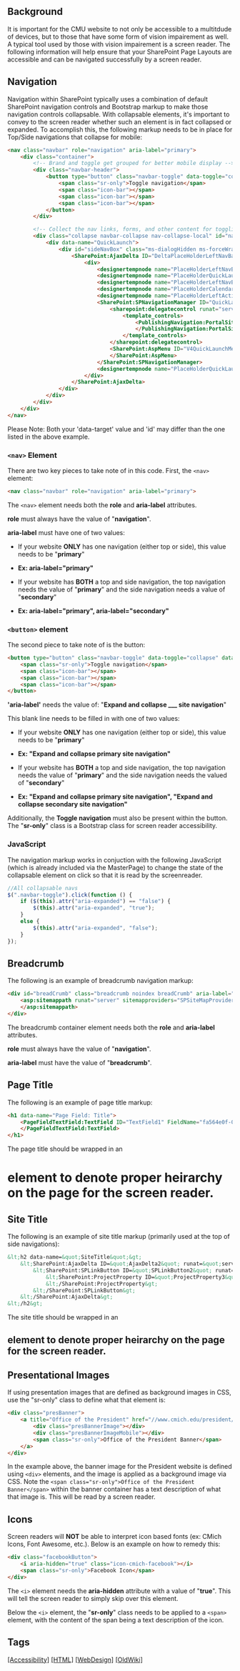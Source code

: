 ## ​Background

It is important for the CMU website to not only be accessible to a multitdude of devices, but to those that have some form of vision impairement as well. A typical tool used by those with vision impairement is a screen reader. The following information will help ensure that your SharePoint Page Layouts are accessible and can be navigated successfully by a screen reader.  

## Navigation  

Navigation within SharePoint typically uses a combination of default SharePoint navigation controls and Bootstrap markup to make those navigation controls collapsable. With collapsable elements, it's important to convey to the screen reader whether such an element is in fact collapsed or expanded. To accomplish this, the following markup needs to be in place for Top/Side navigations that collapse for mobile:  
```html
<nav class="navbar" role="navigation" aria-label="primary">
	<div class="container">
		<!-- Brand and toggle get grouped for better mobile display -->
		<div class="navbar-header">
			<button type="button" class="navbar-toggle" data-toggle="collapse" data-target="#nav-collapse-local" aria-label="Expand and collapse primary site navigation" aria-expanded="false">
				<span class="sr-only">Toggle navigation</span>
				<span class="icon-bar"></span>
				<span class="icon-bar"></span>
				<span class="icon-bar"></span>
			</button>
		</div>

		<!-- Collect the nav links, forms, and other content for toggling -->
		<div class="collapse navbar-collapse nav-collapse-local" id="nav-collapse-local">
			<div data-name="QuickLaunch">
				<div id="sideNavBox" class="ms-dialogHidden ms-forceWrap ms-noList">
					<SharePoint:AjaxDelta ID="DeltaPlaceHolderLeftNavBar" BlockElement="true" CssClass="ms-core-navigation" runat="server">
						<div>
							<designertempnode name="PlaceHolderLeftNavBarTop" />
							<designertempnode name="PlaceHolderQuickLaunchTop" />
							<designertempnode name="PlaceHolderLeftNavBarDataSource" />
							<designertempnode name="PlaceHolderCalendarNavigator" />
							<designertempnode name="PlaceHolderLeftActions" />
							<SharePoint:SPNavigationManager ID="QuickLaunchNavigationManager" runat="server" QuickLaunchControlId="v4QuickLaunchMenu" ContainedControl="QuickLaunch" EnableViewState="false">
								<sharepoint:delegatecontrol runat="server" controlid="QuickLaunchDataSource">
									<template_controls>
										<PublishingNavigation:PortalSiteMapDataSource runat="server" ID="SiteMapDS" SiteMapProvider="CurrentNavigation" EnableViewState="false" StartFromCurrentNode="true" ShowStartingNode="false" TrimNonCurrentTypes="Heading">
										</PublishingNavigation:PortalSiteMapDataSource>
									</template_controls>
								</sharepoint:delegatecontrol>
								<SharePoint:AspMenu ID="V4QuickLaunchMenu" runat="server" EnableViewState="false" DataSourceId="QuickLaunchSiteMap" UseSimpleRendering="true" Orientation="Vertical" StaticDisplayLevels="3" AdjustForShowStartingNode="true" MaximumDynamicDisplayLevels="0" SkipLinkText="">
								</SharePoint:AspMenu>
							</SharePoint:SPNavigationManager>
							<designertempnode name="PlaceHolderQuickLaunchBottom" />
						</div>
					</SharePoint:AjaxDelta>
				</div>
			</div>
		</div>
	</div>
</nav>
```
Please Note: Both your 'data-target' value and 'id' may differ than the one listed in the above example.

### ```<nav>``` Element  

There are two key pieces to take note of in this code. First, the ```<nav>``` element:  
```html
<nav class="navbar" role="navigation" aria-label="primary">
```

The ```<nav>``` element needs both the **role** and **aria-label** attributes.

**role** must always have the value of "**navigation**".

**aria-label** must have one of two values:

*   If your website **ONLY** has one navigation (either top or side), this value needs to be "**primary**"

*   **Ex: aria-label="primary"**

*   If your website has **BOTH** a top and side navigation, the top navigation needs the value of "**primary**" and the side navigation needs a value of "**secondary**"

*   **Ex: aria-label="primary", aria-label="secondary"**

### ```<button>``` element  

The second piece to take note of is the button:  
```html
<button type="button" class="navbar-toggle" data-toggle="collapse" data-target="#nav-collapse-local" aria-label="Expand and collapse primary site navigation" aria-expanded="false">
	<span class="sr-only">Toggle navigation</span>
	<span class="icon-bar"></span>
	<span class="icon-bar"></span>
	<span class="icon-bar"></span>
</button>
```

**'aria-label'** needs the value of: "**Expand and collapse ___ site navigation**"

This blank line needs to be filled in with one of two values:

*   If your website **ONLY** has one navigation (either top or side), this value needs to be "**primary**"

*   **Ex: "Expand and collapse primary site navigation"**

*   If your website has **BOTH** a top and side navigation, the top navigation needs the value of "**primary**" and the side navigation needs the valued of "**secondary**"

*   **Ex: "Expand and collapse primary site navigation", "Expand and collapse secondary site navigation"**

Additionally, the **<span class="sr-only">Toggle navigation</span>** must also be present within the button. The "**sr-only**" class is a Bootstrap class for screen reader accessibility.

### JavaScript  

The navigation markup works in conjuction with the following JavaScript (which is already included via the MasterPage) to change the state of the collapsable element on click so that it is read by the screenreader.  
```javascript
//All collapsable navs
$(".navbar-toggle").click(function () {
	if ($(this).attr("aria-expanded") == "false") {
		$(this).attr("aria-expanded", "true");
	}
	else {
		$(this).attr("aria-expanded", "false");
	}
});
```

## Breadcrumb

The following is an example of breadcrumb navigation markup:  
```html
<div id="breadCrumb" class="breadcrumb noindex breadCrumb" aria-label="breadcrumb" role="navigation">
	<asp:sitemappath runat="server" sitemapproviders="SPSiteMapProvider,SPXmlContentMapProvider" rendercurrentnodeaslink="false" hideinteriorrootnodes="true" rootnodestyle-cssclass="cmich-homeLink">
	</asp:sitemappath>
</div>
```

<span><span>The breadcrumb container element needs both the **role** and **aria-label** attributes.</span></span>

**role** must always have the value of "**navigation**".

**aria-label** must have the value of "**breadcrumb**".  

## Page Title

The following is an example of page title markup:
```html
<h1 data-name="Page Field: Title">
	<PageFieldTextField:TextField ID="TextField1" FieldName="fa564e0f-0c70-4ab9-b863-0177e6ddd247" runat="server">
	</PageFieldTextField:TextField>
</h1>
```

The page title should be wrapped in an **<h1>** element to denote proper heirarchy on the page for the screen reader.

## Site Title

The following is an example of site title markup (primarily used at the t​​​op of side navigations):
```xml
&lt;h2 data-name=&quot;SiteTitle&quot;&gt;
	&lt;SharePoint:AjaxDelta ID=&quot;AjaxDelta2&quot; runat=&quot;server&quot;&gt;
		&lt;SharePoint:SPLinkButton ID=&quot;SPLinkButton2&quot; runat=&quot;server&quot; NavigateUrl=&quot;~site/&quot;&gt;
			&lt;SharePoint:ProjectProperty ID=&quot;ProjectProperty3&quot; Property=&quot;Title&quot; runat=&quot;server&quot;&gt;
			&lt;/SharePoint:ProjectProperty&gt;
		&lt;/SharePoint:SPLinkButton&gt;
	&lt;/SharePoint:AjaxDelta&gt;
&lt;/h2&gt;
```
<span>The site title should be wrapped in an **<h2>** element to denote proper heirarchy on the page for the screen reader.</span>

## Presentational Images

If using presentation images that are defined as background images in CSS, use the "sr-only" class to define what that element is:
```html
<div class="presBanner">
	<a title="Office of the President" href="//www.cmich.edu/president/">
		<div class="presBannerImage"></div>
		<div class="presBannerImageMobile"></div>
		<span class="sr-only">Office of the President Banner</span>
	</a>
</div>
```
In the example above, the banner image for the President website is defined using ```<div>``` elements, and the image is applied as a background image via CSS. Note the ```<span class="sr-only">Office of the President Banner</span>``` within the banner container has a text description of what that image is. This will be read by a screen reader.

## Icons

Screen readers will **NOT** be able to interpret icon based fonts (ex: CMich Icons, Font Awesome, etc.). Below is an example on how to remedy this:
```html
<div class="facebookButton">
	<i aria-hidden="true" class="icon-cmich-facebook"></i>
	<span class="sr-only">Facebook Icon</span>
</div>
```
<span><span>The ```<i>``` element needs the **aria-hidden** attribute with a value of "**true**". This will tell the screen reader to simply skip over this element.  
</span></span>

Below the ```<i>``` element, the "**sr-only**" class needs to be applied to a ```<span>``` element, with the content of the span being a text description of the icon.

## Tags
[[Accessibility]](https://code.cmich.edu/search?project_id=365&scope=wiki_blobs&search=AccessibilityTag)
[[HTML]](https://code.cmich.edu/search?project_id=365&repository_ref=master&scope=wiki_blobs&search=search=HTMLTag)
[[WebDesign]](https://code.cmich.edu/search?project_id=365&repository_ref=master&scope=wiki_blobs&search=WebDesignTag)
[[OldWiki]](https://code.cmich.edu/search?project_id=365&repository_ref=master&scope=wiki_blobs&search=OldWikiTag)
